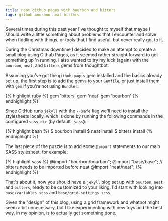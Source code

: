 ```yaml
---
title: neat github pages with bourbon and bitters
tags: github bourbon neat bitters
---
```


Several times during this past year I've thought to myself that maybe I should
write a little something about problems that I encounter and solve when fiddling
with things, or tools that I find useful, but never really got to it.

During the Christmas downtime I decided to make an attempt to create a small
blog using Github Pages, as it seemed rather straight forward to get something
up 'n running.
I also wanted to try my luck (again) with the `bourbon`, `neat`, and `bitters`
gems from thoughtbot.

Assuming you've got the `github-pages` gem installed and the basics already set
up, the first step is to add the gems to your `Gemfile`, or just install them
with `gem` if you're not using `Bundler`.

{% highlight ruby %}
gem 'bitters'
gem 'neat'
gem 'bourbon'
{% endhighlight %}

Since GitHub runs `jekyll` with the `--safe` flag we'll need to install the
stylesheets locally, which is done by running the following commands in the
configured `sass_dir` (by default `_sass`):

{% highlight bash %}
$ bourbon install
$ neat install
$ bitters install
{% endhighlight %}

The last piece of the puzzle is to add some `@import` statements to our main
SASS stylesheet, for example:

{% highlight sass %}
@import "bourbon/bourbon";
@import "base/base"; // bitters needs to be imported before neat
@import "neat/neat";
{% endhighlight %}

That's about it, now you should have a `jekyll` blog set up with `bourbon`,
`neat` and `bitters`, ready to be customized to your liking.
I'd start with looking into `base/variables.scss` and `base/grid-settings.scss`.

Given the "design" of this blog, using a grid framework and whatnot might seem a
bit unnecessary, but I like experimenting with new toys and the best way, in my
opinion, is to actually get something done.

